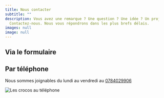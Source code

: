 ```yaml
---
title: Nous contacter
subtitle: ""
description: Vous avez une remarque ? Une question ? Une idée ? Un projet ?
  Contactez-nous. Nous vous répondrons dans les plus brefs délais.
images: null
image: null
---
```

<two-columns>
<div>

## Via le formulaire

</div>

<div>

## Par téléphone

Nous sommes joignables du lundi au vendredi au [0784029906](tel:0784029906)

![Les crocos au téléphone](/images/crocosphone.jpg)

</div>
</two-columns>

</div>

</div>
